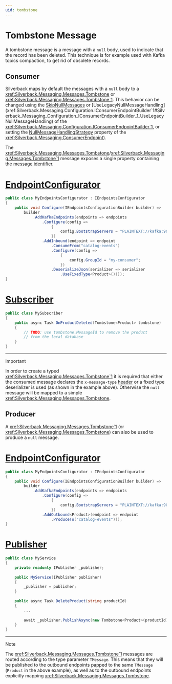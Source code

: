 ```yaml
---
uid: tombstone
---
```


# Tombstone Message

A tombstone message is a message with a `null` body, used to indicate that the record has been deleted. This technique is for example used with Kafka topics compaction, to get rid of obsolete records.

## Consumer

Silverback maps by default the messages with a `null` body to a <xref:Silverback.Messaging.Messages.Tombstone> or <xref:Silverback.Messaging.Messages.Tombstone`1>. This behavior can be changed using the [SkipNullMessages](xref:Silverback.Messaging.Configuration.IConsumerEndpointBuilder`1#Silverback_Messaging_Configuration_IConsumerEndpointBuilder_1_SkipNullMessages) or [UseLegacyNullMessageHandling](xref:Silverback.Messaging.Configuration.IConsumerEndpointBuilder`1#Silverback_Messaging_Configuration_IConsumerEndpointBuilder_1_UseLegacyNullMessageHandling) of the <xref:Silverback.Messaging.Configuration.IConsumerEndpointBuilder`1>, or setting the [NullMessageHandlingStrategy](xref:Silverback.Messaging.ConsumerEndpoint#Silverback_Messaging_ConsumerEndpoint_NullMessageHandlingStrategy) property of the <xref:Silverback.Messaging.ConsumerEndpoint>).

The <xref:Silverback.Messaging.Messages.Tombstone>/<xref:Silverback.Messaging.Messages.Tombstone`1> message exposes a single property containing the [message identifier](xref:message-id). 

# [EndpointConfigurator](#tab/consumer-configurator)
```csharp
public class MyEndpointsConfigurator : IEndpointsConfigurator
{
    public void Configure(IEndpointsConfigurationBuilder builder) =>
        builder
            .AddKafkaEndpoints(endpoints => endpoints
                .Configure(config => 
                    {
                        config.BootstrapServers = "PLAINTEXT://kafka:9092"; 
                    })
                .AddInbound(endpoint => endpoint
                    .ConsumeFrom("catalog-events")
                    .Configure(config => 
                        {
                            config.GroupId = "my-consumer";
                        })
                    .DeserializeJson(serializer => serializer
                        .UseFixedType<Product>())));
}
```
# [Subscriber](#tab/consumer-subscriber)
```csharp
public class MySubscriber
{
    public async Task OnProductDeleted(Tombstone<Product> tombstone)
    {
        // TODO: use tombstone.MessageId to remove the product 
        // from the local database
    }
}
```
***

> [!Important]
> In order to create a typed <xref:Silverback.Messaging.Messages.Tombstone`1> it is required that either the consumed message declares the `x-message-type` [header](xref:headers) or a fixed type deserializer is used (as shown in the example above). Otherwise the `null` message will be mapped to a simple <xref:Silverback.Messaging.Messages.Tombstone>.

## Producer

A <xref:Silverback.Messaging.Messages.Tombstone`1> (or <xref:Silverback.Messaging.Messages.Tombstone>) can also be used to produce a `null` message.

# [EndpointConfigurator](#tab/producer-configurator)
```csharp
public class MyEndpointsConfigurator : IEndpointsConfigurator
{
    public void Configure(IEndpointsConfigurationBuilder builder) =>
        builder
            .AddKafkaEndpoints(endpoints => endpoints
                .Configure(config => 
                    {
                        config.BootstrapServers = "PLAINTEXT://kafka:9092"; 
                    })
                .AddOutbound<Product>(endpoint => endpoint
                    .ProduceTo("catalog-events")));
}
```
# [Publisher](#tab/producer-publisher)
```csharp
public class MyService
{
    private readonly IPublisher _publisher;
    
    public MyService(IPublisher publisher)
    {
        _publisher = publisher;
    }
    
    public async Task DeleteProduct(string productId)
    {
        ...
        
        await _publisher.PublishAsync(new Tombstone<Product>(productId));
    }
}
```
***

> [!Note]
> The <xref:Silverback.Messaging.Messages.Tombstone`1> messages are routed according to the type parameter `TMessage`. This means that they will be published to the outbound endpoints papped to the same `TMessage` (`Product` in the above example), as well as to the outbound endpoints explicitly mapping <xref:Silverback.Messaging.Messages.Tombstone>.


